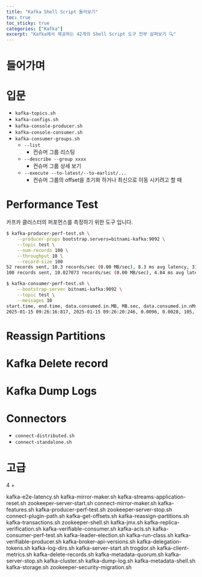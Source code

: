 ```yaml
---
title: "Kafka Shell Script 돌러보기"
toc: true
toc_sticky: true
categories: ["Kafka"]
excerpt: "Kafka에서 제공하는 42개의 Shell Script 도구 전부 살펴보기 🔍"
---
```


# 들어가며

# 입문

- `kafka-topics.sh`
- `kafka-configs.sh`
- `kafka-console-producer.sh`
- `kafka-console-consumer.sh`
- `kafka-consumer-groups.sh`
  - `--list`
    - 컨슈머 그룹 리스팅
  - `--describe --group xxxx`
    - 컨슈머 그룹 상세 보기
  - `--execute --to-latest/--to-earlist/...`
    - 컨슈머 그룹의 offset을 초기화 하거나 최신으로 이동 시키려고 할 때

# Performance Test

카프카 클러스터의 퍼포먼스를 측정하기 위한 도구 입니다.

```bash
$ kafka-producer-perf-test.sh \
    --producer-props bootstrap.servers=bitnami-kafka:9092 \
    --topic test \
    --num-records 100 \
    --throughput 10 \
    --record-size 100
52 records sent, 10.3 records/sec (0.00 MB/sec), 8.3 ms avg latency, 316.0 ms max latency.
100 records sent, 10.027073 records/sec (0.00 MB/sec), 4.84 ms avg latency, 316.00 ms max latency, 1 ms 50th, 13 ms 95th, 316 ms 99th, 316 ms 99.9th.
```

```bash
$ kafka-consumer-perf-test.sh \
    --bootstrap-server bitnami-kafka:9092 \
    --topic test \
    --messages 10
start.time, end.time, data.consumed.in.MB, MB.sec, data.consumed.in.nMsg, nMsg.sec, rebalance.time.ms, fetch.time.ms, fetch.MB.sec, fetch.nMsg.sec
2025-01-15 09:26:16:817, 2025-01-15 09:26:20:246, 0.0096, 0.0028, 105, 30.6212, 3411, 18, 0.5312, 5833.3333
```

# Reassign Partitions


# Kafka Delete record

# Kafka Dump Logs



# Connectors

- `connect-distributed.sh`
- `connect-standalone.sh`


# 고급
4 + 

kafka-e2e-latency.sh
kafka-mirror-maker.sh
kafka-streams-application-reset.sh
zookeeper-server-start.sh
connect-mirror-maker.sh
kafka-features.sh
kafka-producer-perf-test.sh
zookeeper-server-stop.sh
connect-plugin-path.sh
kafka-get-offsets.sh
kafka-reassign-partitions.sh
kafka-transactions.sh
zookeeper-shell.sh
kafka-jmx.sh
kafka-replica-verification.sh
kafka-verifiable-consumer.sh
kafka-acls.sh
kafka-consumer-perf-test.sh
kafka-leader-election.sh
kafka-run-class.sh
kafka-verifiable-producer.sh
kafka-broker-api-versions.sh
kafka-delegation-tokens.sh
kafka-log-dirs.sh
kafka-server-start.sh
trogdor.sh
kafka-client-metrics.sh
kafka-delete-records.sh
kafka-metadata-quorum.sh
kafka-server-stop.sh
kafka-cluster.sh
kafka-dump-log.sh
kafka-metadata-shell.sh
kafka-storage.sh
zookeeper-security-migration.sh
